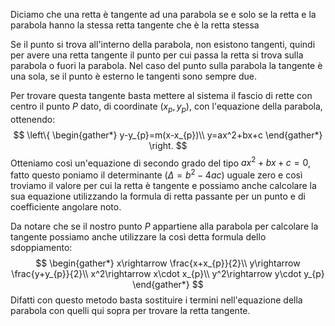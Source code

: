 Diciamo che una retta è tangente ad una parabola se e solo se la retta e la parabola hanno la stessa retta tangente che è la retta stessa 

Se il punto si trova all'interno della parabola, non esistono tangenti, quindi per avere una retta tangente il punto per cui passa la retta si trova sulla parabola o fuori la parabola. Nel caso del punto sulla parabola la tangente è una sola, se il punto è esterno le tangenti sono sempre due. 

Per trovare questa tangente basta mettere al sistema il fascio di rette con centro il punto $P$ dato, di coordinate $(x_{p},y_{p})$, con l'equazione della parabola, ottenendo:
$$
\left\{
\begin{gather*}
y-y_{p}=m(x-x_{p})\\
y=ax^2+bx+c
\end{gather*}
\right.
$$
Otteniamo così un'equazione di secondo grado del tipo $ax^2+bx+c=0$, fatto questo poniamo il determinante ($\Delta=b^2-4ac$) uguale zero e così troviamo il valore per cui la retta è tangente e possiamo anche calcolare la sua equazione utilizzando la formula di retta passante per un punto e di coefficiente angolare noto. 

Da notare che se il nostro punto $P$ appartiene alla parabola per calcolare la tangente possiamo anche utilizzare la così detta formula dello sdoppiamento:
$$
\begin{gather*}
x\rightarrow \frac{x+x_{p}}{2}\\
y\rightarrow \frac{y+y_{p}}{2}\\
x^2\rightarrow x\cdot x_{p}\\
y^2\rightarrow y\cdot y_{p}
\end{gather*}
$$
Difatti con questo metodo basta sostituire i termini nell'equazione della parabola con quelli qui sopra per trovare la retta tangente. 

